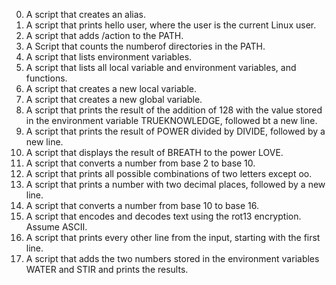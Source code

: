 0. A script that creates an alias.
1. A script that prints hello user, where the user is the current Linux user.
2. A script that adds /action to the PATH.
3. A Script that counts the numberof directories in the PATH.
4. A script that lists environment variables.
5. A script that lists all local variable and environment variables, and functions.
6. A script that creates a new local variable.
7. A script that creates a new global variable.
8. A script that prints the result of the addition of 128 with the value stored in the environment variable TRUEKNOWLEDGE, followed bt a new line.
9. A script that prints the result of POWER divided by DIVIDE, followed by a new line.
10. A script that displays the result of BREATH to the power LOVE.
11. A script that converts a number from base 2 to base 10.
12. A script that prints all possible combinations of two letters except oo.
13. A script that prints a number with two decimal places, followed by a new line.
14. A script that converts a number from base 10 to base 16.
15. A script that encodes and decodes text using the rot13 encryption. Assume ASCII.
16. A script that prints every other line from the input, starting with the first line.
17. A script that adds the two numbers stored in the environment variables WATER and STIR and prints the results.
